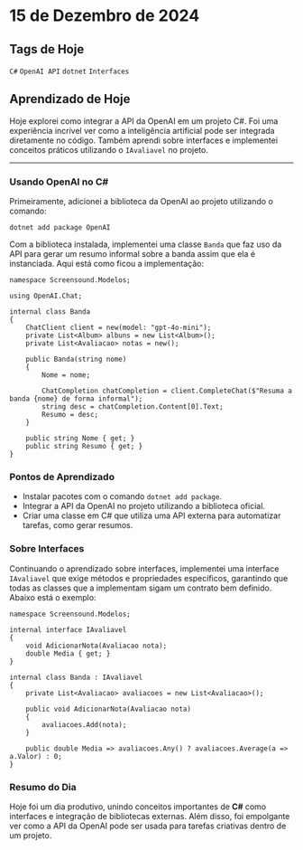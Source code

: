 # 15 de Dezembro de 2024

## Tags de Hoje

`C#` `OpenAI API` `dotnet` `Interfaces`

## Aprendizado de Hoje

Hoje explorei como integrar a API da OpenAI em um projeto C#. Foi uma experiência incrível ver como a inteligência artificial pode ser integrada diretamente no código. Também aprendi sobre interfaces e implementei conceitos práticos utilizando o `IAvaliavel` no projeto.

---

### **Usando OpenAI no C#**

Primeiramente, adicionei a biblioteca da OpenAI ao projeto utilizando o comando:

```
dotnet add package OpenAI
```

Com a biblioteca instalada, implementei uma classe `Banda` que faz uso da API para gerar um resumo informal sobre a banda assim que ela é instanciada. Aqui está como ficou a implementação:

```
namespace Screensound.Modelos;

using OpenAI.Chat;

internal class Banda
{
    ChatClient client = new(model: "gpt-4o-mini");
    private List<Album> albuns = new List<Album>();
    private List<Avaliacao> notas = new();

    public Banda(string nome)
    {
        Nome = nome;

        ChatCompletion chatCompletion = client.CompleteChat($"Resuma a banda {nome} de forma informal");
        string desc = chatCompletion.Content[0].Text;
        Resumo = desc;
    }

    public string Nome { get; }
    public string Resumo { get; }
}
```

### **Pontos de Aprendizado**

- Instalar pacotes com o comando `dotnet add package`.
- Integrar a API da OpenAI no projeto utilizando a biblioteca oficial.
- Criar uma classe em C# que utiliza uma API externa para automatizar tarefas, como gerar resumos.

### **Sobre Interfaces**

Continuando o aprendizado sobre interfaces, implementei uma interface `IAvaliavel` que exige métodos e propriedades específicos, garantindo que todas as classes que a implementam sigam um contrato bem definido. Abaixo está o exemplo:

```
namespace Screensound.Modelos;

internal interface IAvaliavel
{
    void AdicionarNota(Avaliacao nota);
    double Media { get; }
}

internal class Banda : IAvaliavel
{
    private List<Avaliacao> avaliacoes = new List<Avaliacao>();

    public void AdicionarNota(Avaliacao nota)
    {
        avaliacoes.Add(nota);
    }

    public double Media => avaliacoes.Any() ? avaliacoes.Average(a => a.Valor) : 0;
}
```

### **Resumo do Dia**

Hoje foi um dia produtivo, unindo conceitos importantes de **C#** como interfaces e integração de bibliotecas externas. Além disso, foi empolgante ver como a API da OpenAI pode ser usada para tarefas criativas dentro de um projeto.
